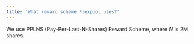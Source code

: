 ```yaml
---
title: 'What reward scheme Flexpool uses?'
---
```


We use PPLNS (Pay-Per-Last-N-Shares) Reward Scheme, where _N_ is 2M shares.
